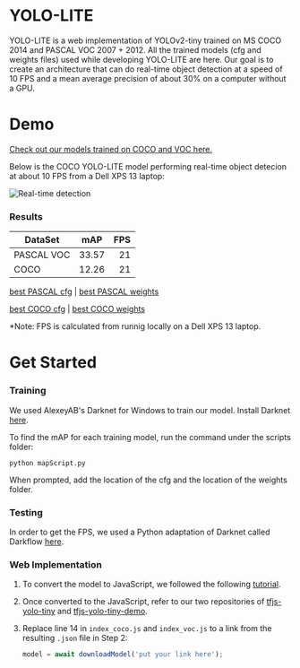 # YOLO-LITE
YOLO-LITE is a web implementation of YOLOv2-tiny trained on MS COCO 2014 and PASCAL VOC 2007 + 2012. All the trained models (cfg and weights files) used while developing YOLO-LITE are here. Our goal is to create an architecture that can do real-time object detection at a speed of 10 FPS and a mean average precision of about 30% on a computer without a GPU.

# Demo
[Check out our models trained on COCO and VOC here.](https://reu2018dl.github.io/)

Below is the COCO YOLO-LITE model performing real-time object detecion at about 10 FPS from a Dell XPS 13 laptop:

![Real-time detection](https://github.com/rachuang22/tfjs-yolo-tiny-demo/raw/master/src/img/car.gif)

### Results

| DataSet       | mAP           | FPS   |
| ------------- |:-------------:| -----:|
| PASCAL VOC    | 33.57         |   21  |
| COCO          | 12.26         |   21  |

[best PASCAL cfg](https://github.com/reu2018DL/yolo-lite) |  [best PASCAL weights](https://github.com/reu2018DL/yolo-lite)

[best COCO cfg](https://github.com/reu2018DL/yolo-lite)   |  [best COCO weights](https://github.com/reu2018DL/yolo-lite)


*Note: FPS is calculated from runnig locally on a Dell XPS 13 laptop.

# Get Started

### Training
We used AlexeyAB's Darknet for Windows to train our model.
Install Darknet [here](https://github.com/AlexeyAB/darknet).


To find the mAP for each training model, run the command under the scripts folder:

	python mapScript.py

When prompted, add the location of the cfg and the location of the weights folder.

<!--  Add weights script Description here -->

### Testing
In order to get the FPS, we used a Python adaptation of Darknet called Darkflow [here](https://github.com/thtrieu/darkflow/tree/master/darkflow).


### Web Implementation
1. To convert the model to JavaScript, we followed the following [tutorial](https://towardsdatascience.com/deep-learning-in-your-browser-a-brisk-guide-ca06c2198846).

2. Once converted to the JavaScript, refer to our two repositories of [tfjs-yolo-tiny](https://github.com/rachuang22/tfjs-yolo-tiny) and [tfjs-yolo-tiny-demo](https://github.com/rachuang22/tfjs-yolo-tiny-demo).

3. Replace line 14 in `index_coco.js` and `index_voc.js` to a link from the resulting `.json` file in Step 2:

    ```javascript
    model = await downloadModel('put your link here');
    ```